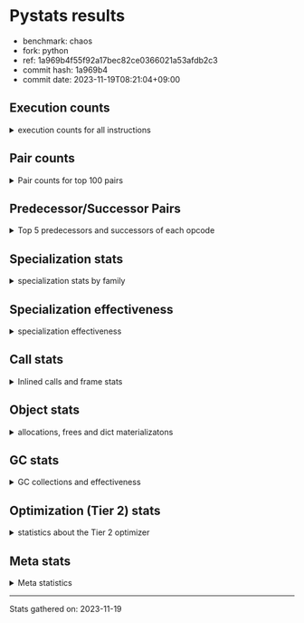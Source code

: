 
# Pystats results

- benchmark: chaos
- fork: python
- ref: 1a969b4f55f92a17bec82ce0366021a53afdb2c3
- commit hash: 1a969b4
- commit date: 2023-11-19T08:21:04+09:00

## Execution counts

<details>
<summary> execution counts for all instructions </summary>

|Name | Count | Self | Cumulative | Miss ratio | 
|---|---:|---:|---:|---:|
| LOAD_FAST | 111,308,600 | 20.5% | 20.5% |  |
| LOAD_ATTR_INSTANCE_VALUE | 58,905,660 | 10.8% | 31.3% |  |
| LOAD_FAST_LOAD_FAST | 42,164,040 | 7.8% | 39.1% |  |
| STORE_FAST | 28,964,820 | 5.3% | 44.4% |  |
| LOAD_CONST | 25,216,420 | 4.6% | 49.1% |  |
| BINARY_OP_MULTIPLY_FLOAT | 21,199,900 | 3.9% | 53.0% |  |
| RETURN_VALUE | 18,800,100 | 3.5% | 56.4% |  |
| STORE_ATTR_INSTANCE_VALUE | 17,605,200 | 3.2% | 59.7% |  |
| RESUME_CHECK | 15,200,100 | 2.8% | 62.5% |  |
| BINARY_OP_ADD_FLOAT | 15,199,920 | 2.8% | 65.3% |  |
| BINARY_OP_SUBTRACT_INT | 14,007,580 | 2.6% | 67.9% |  |
| BINARY_OP | 13,608,940 | 2.5% | 70.4% |  |
| BINARY_SUBSCR_LIST_INT | 13,286,440 | 2.4% | 72.8% |  |
| BINARY_OP_ADD_INT | 9,904,200 | 1.8% | 74.6% |  |
| POP_JUMP_IF_FALSE | 9,200,480 | 1.7% | 76.3% |  |
| ENTER_EXECUTOR | 9,034,160 | 1.7% | 78.0% |  |
| LOAD_GLOBAL_BUILTIN | 8,408,380 | 1.5% | 79.5% |  |
| FOR_ITER_RANGE | 7,608,920 | 1.4% | 80.9% |  |
| LOAD_ATTR_METHOD_WITH_VALUES | 6,400,240 | 1.2% | 82.1% |  |
| CALL_PY_EXACT_ARGS | 6,399,860 | 1.2% | 83.3% |  |
| RETURN_CONST | 6,000,240 | 1.1% | 84.4% |  |
| COMPARE_OP | 5,602,800 | 1.0% | 85.4% |  |
| EXIT_INIT_CHECK | 5,600,020 | 1.0% | 86.5% |  |
| CALL_ALLOC_AND_ENTER_INIT | 5,600,020 | 1.0% | 87.5% |  |
| LOAD_GLOBAL_MODULE | 5,389,580 | 1.0% | 88.5% |  |
| STORE_SUBSCR_LIST_INT | 5,199,980 | 1.0% | 89.4% |  |
| BINARY_SUBSCR_TUPLE_INT | 5,199,900 | 1.0% | 90.4% |  |
| CALL_BUILTIN_CLASS | 4,800,040 | 0.9% | 91.3% |  |
| PUSH_NULL | 3,648,960 | 0.7% | 92.0% |  |
| GET_ITER | 3,600,160 | 0.7% | 92.6% |  |
| COMPARE_OP_INT | 3,459,680 | 0.6% | 93.3% |  |
| CALL_LEN | 3,207,400 | 0.6% | 93.8% |  |
| CALL_BUILTIN_O | 3,058,880 | 0.6% | 94.4% |  |
| POP_JUMP_IF_TRUE | 2,988,200 | 0.6% | 95.0% |  |
| SWAP | 2,792,720 | 0.5% | 95.5% |  |
| BUILD_TUPLE | 2,400,160 | 0.4% | 95.9% |  |
| BINARY_OP_SUBTRACT_FLOAT | 2,399,940 | 0.4% | 96.4% |  |
| INTERPRETER_EXIT | 2,000,140 | 0.4% | 96.7% |  |
| POP_JUMP_IF_NOT_NONE | 2,000,000 | 0.4% | 97.1% |  |
| LOAD_ATTR_MODULE | 1,789,620 | 0.3% | 97.4% |  |
| CALL | 1,602,840 | 0.3% | 97.7% |  |
| COMPARE_OP_FLOAT | 1,599,920 | 0.3% | 98.0% |  |
| POP_TOP | 1,592,880 | 0.3% | 98.3% |  |
| LOAD_ATTR | 803,220 | 0.1% | 98.5% |  |
| BUILD_LIST | 800,480 | 0.1% | 98.6% |  |
| LIST_APPEND | 800,400 | 0.1% | 98.7% |  |
| LOAD_FAST_AND_CLEAR | 800,080 | 0.1% | 98.9% |  |
| COPY | 800,000 | 0.1% | 99.0% |  |
| IS_OP | 800,000 | 0.1% | 99.2% |  |
| CALL_METHOD_DESCRIPTOR_NOARGS | 799,980 | 0.1% | 99.3% |  |
| LOAD_ATTR_METHOD_NO_DICT | 799,980 | 0.1% | 99.5% |  |
| CALL_ISINSTANCE | 400,140 | 0.1% | 99.6% |  |
| TO_BOOL_BOOL | 400,140 | 0.1% | 99.6% |  |
| UNARY_NEGATIVE | 400,000 | 0.1% | 99.7% |  |
| JUMP_FORWARD | 400,000 | 0.1% | 99.8% |  |
| STORE_FAST_STORE_FAST | 400,000 | 0.1% | 99.9% |  |
| CALL_PY_WITH_DEFAULTS | 399,980 | 0.1% | 99.9% |  |
| UNPACK_SEQUENCE_TWO_TUPLE | 399,980 | 0.1% | 100.0% |  |
| BINARY_SUBSCR | 8,100 | 0.0% | 100.0% |  |
| JUMP_BACKWARD | 1,640 | 0.0% | 100.0% |  |
| LOAD_GLOBAL | 1,120 | 0.0% | 100.0% |  |
| LOAD_DEREF | 240 | 0.0% | 100.0% |  |
| RESUME | 220 | 0.0% | 100.0% |  |
| STORE_ATTR | 180 | 0.0% | 100.0% |  |
| COPY_FREE_VARS | 160 | 0.0% | 100.0% |  |
| TO_BOOL | 120 | 0.0% | 100.0% |  |
| FOR_ITER | 120 | 0.0% | 100.0% |  |
| CALL_METHOD_DESCRIPTOR_FAST | 80 | 0.0% | 100.0% | 100.0% |
| NOP | 80 | 0.0% | 100.0% |  |
| CALL_FUNCTION_EX | 80 | 0.0% | 100.0% |  |
| CALL_TYPE_1 | 80 | 0.0% | 100.0% |  |
| LOAD_SUPER_ATTR_METHOD | 80 | 0.0% | 100.0% |  |
| TO_BOOL_NONE | 60 | 0.0% | 100.0% |  |
| STORE_SUBSCR | 40 | 0.0% | 100.0% |  |
| UNPACK_SEQUENCE | 40 | 0.0% | 100.0% |  |
| LOAD_SUPER_ATTR | 20 | 0.0% | 100.0% |  |


</details>

## Pair counts

<details>
<summary> Pair counts for top 100 pairs </summary>

|Pair | Count | Self | Cumulative | 
|---|---:|---:|---:|
| LOAD_FAST LOAD_ATTR_INSTANCE_VALUE | 54,200,520 | 10.0% | 10.0% |
| LOAD_ATTR_INSTANCE_VALUE LOAD_FAST | 30,491,160 | 5.6% | 15.6% |
| LOAD_FAST BINARY_OP_MULTIPLY_FLOAT | 17,600,000 | 3.2% | 18.8% |
| LOAD_FAST_LOAD_FAST STORE_ATTR_INSTANCE_VALUE | 16,800,240 | 3.1% | 21.9% |
| STORE_FAST LOAD_FAST | 12,800,640 | 2.4% | 24.3% |
| STORE_ATTR_INSTANCE_VALUE LOAD_FAST_LOAD_FAST | 11,200,160 | 2.1% | 26.3% |
| BINARY_OP_MULTIPLY_FLOAT BINARY_OP_ADD_FLOAT | 10,799,880 | 2.0% | 28.3% |
| BINARY_OP_MULTIPLY_FLOAT LOAD_FAST | 10,399,960 | 1.9% | 30.2% |
| STORE_FAST LOAD_FAST_LOAD_FAST | 9,459,780 | 1.7% | 32.0% |
| RETURN_VALUE STORE_FAST | 9,200,020 | 1.7% | 33.7% |
| LOAD_ATTR_INSTANCE_VALUE LOAD_CONST | 8,007,360 | 1.5% | 35.2% |
| LOAD_FAST RETURN_VALUE | 7,511,680 | 1.4% | 36.5% |
| BINARY_OP_ADD_FLOAT LOAD_FAST | 7,199,920 | 1.3% | 37.9% |
| LOAD_FAST LOAD_CONST | 6,800,740 | 1.3% | 39.1% |
| LOAD_GLOBAL_BUILTIN LOAD_FAST | 6,407,600 | 1.2% | 40.3% |
| CALL_PY_EXACT_ARGS RESUME_CHECK | 6,399,860 | 1.2% | 41.5% |
| LOAD_CONST BINARY_OP_ADD_INT | 6,000,220 | 1.1% | 42.6% |
| RESUME_CHECK LOAD_FAST_LOAD_FAST | 6,000,060 | 1.1% | 43.7% |
| RESUME_CHECK LOAD_FAST | 6,000,020 | 1.1% | 44.8% |
| STORE_ATTR_INSTANCE_VALUE RETURN_CONST | 5,604,860 | 1.0% | 45.8% |
| EXIT_INIT_CHECK RETURN_VALUE | 5,600,020 | 1.0% | 46.9% |
| RETURN_CONST EXIT_INIT_CHECK | 5,600,020 | 1.0% | 47.9% |
| CALL_ALLOC_AND_ENTER_INIT RESUME_CHECK | 5,600,020 | 1.0% | 48.9% |
| BINARY_OP_SUBTRACT_INT BINARY_SUBSCR_LIST_INT | 5,600,000 | 1.0% | 49.9% |
| POP_JUMP_IF_FALSE LOAD_FAST | 5,557,440 | 1.0% | 51.0% |
| LOAD_FAST LOAD_ATTR_METHOD_WITH_VALUES | 5,200,120 | 1.0% | 51.9% |
| LOAD_FAST_LOAD_FAST LOAD_CONST | 5,200,000 | 1.0% | 52.9% |
| BINARY_OP_ADD_FLOAT CALL_ALLOC_AND_ENTER_INIT | 5,199,960 | 1.0% | 53.8% |
| LOAD_CONST BINARY_SUBSCR_TUPLE_INT | 5,199,800 | 1.0% | 54.8% |
| STORE_SUBSCR_LIST_INT ENTER_EXECUTOR | 5,199,660 | 1.0% | 55.8% |
| LOAD_CONST BINARY_OP_SUBTRACT_INT | 4,807,560 | 0.9% | 56.6% |
| RETURN_VALUE LOAD_FAST_LOAD_FAST | 4,800,000 | 0.9% | 57.5% |
| LOAD_FAST_LOAD_FAST STORE_SUBSCR_LIST_INT | 4,800,000 | 0.9% | 58.4% |
| FOR_ITER_RANGE STORE_FAST | 4,401,400 | 0.8% | 59.2% |
| LOAD_ATTR_INSTANCE_VALUE BINARY_OP_SUBTRACT_INT | 4,400,000 | 0.8% | 60.0% |
| STORE_FAST LOAD_GLOBAL_BUILTIN | 4,399,920 | 0.8% | 60.8% |
| ENTER_EXECUTOR FOR_ITER_RANGE | 4,007,600 | 0.7% | 61.6% |
| LOAD_CONST BINARY_OP | 4,000,480 | 0.7% | 62.3% |
| BINARY_OP STORE_FAST | 4,000,100 | 0.7% | 63.0% |
| LOAD_FAST_LOAD_FAST LOAD_ATTR_INSTANCE_VALUE | 3,904,120 | 0.7% | 63.8% |
| BINARY_OP LOAD_FAST | 3,600,280 | 0.7% | 64.4% |
| CALL_BUILTIN_CLASS GET_ITER | 3,600,100 | 0.7% | 65.1% |
| LOAD_ATTR_METHOD_WITH_VALUES CALL_PY_EXACT_ARGS | 3,599,800 | 0.7% | 65.8% |
| COMPARE_OP_INT POP_JUMP_IF_FALSE | 3,459,680 | 0.6% | 66.4% |
| PUSH_NULL LOAD_FAST | 3,248,640 | 0.6% | 67.0% |
| LOAD_ATTR_INSTANCE_VALUE CALL_LEN | 3,207,360 | 0.6% | 67.6% |
| COMPARE_OP POP_JUMP_IF_FALSE | 3,200,240 | 0.6% | 68.2% |
| BINARY_OP_ADD_INT LOAD_FAST | 3,200,000 | 0.6% | 68.8% |
| BINARY_SUBSCR_TUPLE_INT COMPARE_OP | 3,200,000 | 0.6% | 69.3% |
| LOAD_FAST_LOAD_FAST BINARY_OP_SUBTRACT_INT | 3,199,920 | 0.6% | 69.9% |
| GET_ITER FOR_ITER_RANGE | 2,800,040 | 0.5% | 70.5% |
| CALL_LEN LOAD_FAST | 2,800,000 | 0.5% | 71.0% |
| RESUME_CHECK LOAD_GLOBAL_MODULE | 2,799,920 | 0.5% | 71.5% |
| POP_JUMP_IF_FALSE LOAD_FAST_LOAD_FAST | 2,703,760 | 0.5% | 72.0% |
| COMPARE_OP POP_JUMP_IF_TRUE | 2,400,520 | 0.4% | 72.4% |
| BINARY_OP_ADD_INT BINARY_SUBSCR_LIST_INT | 2,400,260 | 0.4% | 72.9% |
| BINARY_OP BINARY_OP_ADD_FLOAT | 2,400,160 | 0.4% | 73.3% |
| ENTER_EXECUTOR LOAD_FAST | 2,400,000 | 0.4% | 73.7% |
| BINARY_OP_ADD_INT CALL_BUILTIN_CLASS | 2,400,000 | 0.4% | 74.2% |
| FOR_ITER_RANGE ENTER_EXECUTOR | 2,400,000 | 0.4% | 74.6% |
| LOAD_GLOBAL_MODULE LOAD_FAST | 2,400,000 | 0.4% | 75.1% |
| LOAD_FAST_LOAD_FAST COMPARE_OP_INT | 2,259,080 | 0.4% | 75.5% |
| BUILD_TUPLE RETURN_VALUE | 2,007,440 | 0.4% | 75.9% |
| LOAD_FAST BINARY_OP | 2,000,440 | 0.4% | 76.2% |
| LOAD_ATTR_METHOD_WITH_VALUES LOAD_FAST | 2,000,340 | 0.4% | 76.6% |
| LOAD_FAST_LOAD_FAST BINARY_OP | 2,000,120 | 0.4% | 77.0% |
| CACHE RESUME_CHECK | 2,000,060 | 0.4% | 77.3% |
| RETURN_VALUE INTERPRETER_EXIT | 2,000,000 | 0.4% | 77.7% |
| BINARY_OP LOAD_FAST_LOAD_FAST | 2,000,000 | 0.4% | 78.1% |
| LOAD_FAST POP_JUMP_IF_NOT_NONE | 2,000,000 | 0.4% | 78.4% |
| BINARY_SUBSCR_LIST_INT BUILD_TUPLE | 2,000,000 | 0.4% | 78.8% |
| BINARY_SUBSCR_LIST_INT LOAD_FAST | 2,000,000 | 0.4% | 79.2% |
| LOAD_ATTR_INSTANCE_VALUE LOAD_GLOBAL_BUILTIN | 2,000,000 | 0.4% | 79.5% |
| BINARY_OP_SUBTRACT_INT LOAD_CONST | 1,999,980 | 0.4% | 79.9% |
| LOAD_FAST CALL_PY_EXACT_ARGS | 1,999,920 | 0.4% | 80.3% |
| CALL_BUILTIN_O STORE_FAST | 1,858,900 | 0.3% | 80.6% |
| LOAD_FAST CALL_BUILTIN_O | 1,858,840 | 0.3% | 81.0% |
| LOAD_ATTR_MODULE PUSH_NULL | 1,789,560 | 0.3% | 81.3% |
| LOAD_GLOBAL_MODULE LOAD_ATTR_MODULE | 1,789,480 | 0.3% | 81.6% |
| LOAD_FAST BINARY_SUBSCR_LIST_INT | 1,686,220 | 0.3% | 81.9% |
| BINARY_SUBSCR_LIST_INT COMPARE_OP | 1,600,520 | 0.3% | 82.2% |
| LOAD_FAST_LOAD_FAST LOAD_FAST | 1,600,320 | 0.3% | 82.5% |
| POP_JUMP_IF_TRUE LOAD_FAST_LOAD_FAST | 1,600,260 | 0.3% | 82.8% |
| LOAD_ATTR_INSTANCE_VALUE BINARY_OP | 1,600,140 | 0.3% | 83.1% |
| ENTER_EXECUTOR BINARY_OP_MULTIPLY_FLOAT | 1,600,000 | 0.3% | 83.4% |
| LOAD_FAST BINARY_OP_ADD_INT | 1,600,000 | 0.3% | 83.7% |
| LOAD_FAST BINARY_OP_SUBTRACT_INT | 1,600,000 | 0.3% | 84.0% |
| BINARY_OP_SUBTRACT_INT BINARY_OP | 1,600,000 | 0.3% | 84.3% |
| BINARY_OP_SUBTRACT_INT LOAD_FAST | 1,600,000 | 0.3% | 84.6% |
| BINARY_SUBSCR_LIST_INT STORE_FAST | 1,600,000 | 0.3% | 84.9% |
| LOAD_ATTR_INSTANCE_VALUE BINARY_OP_ADD_INT | 1,600,000 | 0.3% | 85.2% |
| BINARY_OP_SUBTRACT_FLOAT LOAD_FAST | 1,599,920 | 0.3% | 85.5% |
| COMPARE_OP_FLOAT POP_JUMP_IF_FALSE | 1,599,920 | 0.3% | 85.8% |
| BINARY_SUBSCR_TUPLE_INT BINARY_SUBSCR_LIST_INT | 1,599,840 | 0.3% | 86.1% |
| LOAD_ATTR_INSTANCE_VALUE BINARY_OP_SUBTRACT_FLOAT | 1,599,840 | 0.3% | 86.4% |
| LOAD_ATTR_INSTANCE_VALUE COMPARE_OP_FLOAT | 1,599,840 | 0.3% | 86.6% |
| LOAD_FAST LOAD_GLOBAL_MODULE | 1,381,960 | 0.3% | 86.9% |
| BINARY_OP_SUBTRACT_INT STORE_FAST | 1,200,200 | 0.2% | 87.1% |
| POP_TOP LOAD_FAST | 1,200,080 | 0.2% | 87.3% |
| POP_JUMP_IF_NOT_NONE LOAD_FAST | 1,200,000 | 0.2% | 87.6% |


</details>

## Predecessor/Successor Pairs

<details>
<summary> Top 5 predecessors and successors of each opcode </summary>

### CACHE

<details>
<summary> Successors and predecessors for CACHE </summary>

|Successors | Count | Percentage | 
|---|---:|---:|
| RESUME_CHECK | 2,000,060 | 100.0% |
| RESUME | 80 | 0.0% |


</details>

### BINARY_SUBSCR

<details>
<summary> Successors and predecessors for BINARY_SUBSCR </summary>

|Predecessors | Count | Percentage | 
|---|---:|---:|
| LOAD_CONST | 7,640 | 94.3% |
| BINARY_SUBSCR | 220 | 2.7% |
| LOAD_FAST | 120 | 1.5% |
| BINARY_SUBSCR_TUPLE_INT | 80 | 1.0% |
| LOAD_FAST_LOAD_FAST | 40 | 0.5% |

|Successors | Count | Percentage | 
|---|---:|---:|
| CALL | 7,460 | 92.1% |
| BINARY_SUBSCR | 220 | 2.7% |
| BINARY_SUBSCR_LIST_INT | 160 | 2.0% |
| BINARY_SUBSCR_TUPLE_INT | 100 | 1.2% |
| BINARY_OP | 80 | 1.0% |


</details>

### EXIT_INIT_CHECK

<details>
<summary> Successors and predecessors for EXIT_INIT_CHECK </summary>

|Predecessors | Count | Percentage | 
|---|---:|---:|
| RETURN_CONST | 5,600,020 | 100.0% |

|Successors | Count | Percentage | 
|---|---:|---:|
| RETURN_VALUE | 5,600,020 | 100.0% |


</details>

### GET_ITER

<details>
<summary> Successors and predecessors for GET_ITER </summary>

|Predecessors | Count | Percentage | 
|---|---:|---:|
| CALL_BUILTIN_CLASS | 3,600,100 | 100.0% |
| CALL | 60 | 0.0% |

|Successors | Count | Percentage | 
|---|---:|---:|
| FOR_ITER_RANGE | 2,800,040 | 77.8% |
| LOAD_FAST_AND_CLEAR | 800,080 | 22.2% |
| FOR_ITER | 40 | 0.0% |


</details>

### INTERPRETER_EXIT

<details>
<summary> Successors and predecessors for INTERPRETER_EXIT </summary>

|Predecessors | Count | Percentage | 
|---|---:|---:|
| RETURN_VALUE | 2,000,000 | 100.0% |
| RETURN_CONST | 140 | 0.0% |


</details>

### NOP

<details>
<summary> Successors and predecessors for NOP </summary>

|Predecessors | Count | Percentage | 
|---|---:|---:|
| POP_TOP | 80 | 100.0% |

|Successors | Count | Percentage | 
|---|---:|---:|
| LOAD_DEREF | 80 | 100.0% |


</details>

### POP_TOP

<details>
<summary> Successors and predecessors for POP_TOP </summary>

|Predecessors | Count | Percentage | 
|---|---:|---:|
| STORE_FAST | 800,000 | 50.2% |
| RETURN_CONST | 400,080 | 25.1% |
| SWAP | 392,560 | 24.6% |
| CALL | 160 | 0.0% |
| CALL_METHOD_DESCRIPTOR_FAST | 80 | 0.0% |

|Successors | Count | Percentage | 
|---|---:|---:|
| LOAD_FAST | 1,200,080 | 75.3% |
| RETURN_VALUE | 392,560 | 24.6% |
| NOP | 80 | 0.0% |
| LOAD_CONST | 80 | 0.0% |
| LOAD_GLOBAL | 40 | 0.0% |


</details>

### PUSH_NULL

<details>
<summary> Successors and predecessors for PUSH_NULL </summary>

|Predecessors | Count | Percentage | 
|---|---:|---:|
| LOAD_ATTR_MODULE | 1,789,560 | 49.0% |
| LOAD_FAST | 1,059,200 | 29.0% |
| BINARY_SUBSCR_LIST_INT | 799,960 | 21.9% |
| LOAD_ATTR | 120 | 0.0% |
| LOAD_DEREF | 80 | 0.0% |

|Successors | Count | Percentage | 
|---|---:|---:|
| LOAD_FAST | 3,248,640 | 89.0% |
| LOAD_GLOBAL_BUILTIN | 399,960 | 11.0% |
| CALL | 320 | 0.0% |
| LOAD_GLOBAL | 40 | 0.0% |


</details>

### RETURN_VALUE

<details>
<summary> Successors and predecessors for RETURN_VALUE </summary>

|Predecessors | Count | Percentage | 
|---|---:|---:|
| LOAD_FAST | 7,511,680 | 40.0% |
| EXIT_INIT_CHECK | 5,600,020 | 29.8% |
| BUILD_TUPLE | 2,007,440 | 10.7% |
| CALL_BUILTIN_O | 1,199,980 | 6.4% |
| RETURN_VALUE | 800,000 | 4.3% |

|Successors | Count | Percentage | 
|---|---:|---:|
| STORE_FAST | 9,200,020 | 48.9% |
| LOAD_FAST_LOAD_FAST | 4,800,000 | 25.5% |
| INTERPRETER_EXIT | 2,000,000 | 10.6% |
| RETURN_VALUE | 800,000 | 4.3% |
| BINARY_OP | 800,000 | 4.3% |


</details>

### STORE_SUBSCR

<details>
<summary> Successors and predecessors for STORE_SUBSCR </summary>

|Predecessors | Count | Percentage | 
|---|---:|---:|
| BINARY_OP | 20 | 50.0% |
| BINARY_OP_SUBTRACT_INT | 20 | 50.0% |

|Successors | Count | Percentage | 
|---|---:|---:|
| JUMP_BACKWARD | 20 | 50.0% |
| STORE_SUBSCR_LIST_INT | 20 | 50.0% |


</details>

### TO_BOOL

<details>
<summary> Successors and predecessors for TO_BOOL </summary>

|Predecessors | Count | Percentage | 
|---|---:|---:|
| CALL_ISINSTANCE | 60 | 50.0% |
| LOAD_FAST | 40 | 33.3% |
| CALL | 20 | 16.7% |

|Successors | Count | Percentage | 
|---|---:|---:|
| TO_BOOL_BOOL | 60 | 50.0% |
| POP_JUMP_IF_FALSE | 20 | 16.7% |
| POP_JUMP_IF_TRUE | 20 | 16.7% |
| TO_BOOL_NONE | 20 | 16.7% |


</details>

### UNARY_NEGATIVE

<details>
<summary> Successors and predecessors for UNARY_NEGATIVE </summary>

|Predecessors | Count | Percentage | 
|---|---:|---:|
| LOAD_ATTR_INSTANCE_VALUE | 399,980 | 100.0% |
| LOAD_ATTR | 20 | 0.0% |

|Successors | Count | Percentage | 
|---|---:|---:|
| LOAD_FAST | 400,000 | 100.0% |


</details>

### BINARY_OP

<details>
<summary> Successors and predecessors for BINARY_OP </summary>

|Predecessors | Count | Percentage | 
|---|---:|---:|
| LOAD_CONST | 4,000,480 | 29.4% |
| LOAD_FAST | 2,000,440 | 14.7% |
| LOAD_FAST_LOAD_FAST | 2,000,120 | 14.7% |
| LOAD_ATTR_INSTANCE_VALUE | 1,600,140 | 11.8% |
| BINARY_OP_SUBTRACT_INT | 1,600,000 | 11.8% |

|Successors | Count | Percentage | 
|---|---:|---:|
| STORE_FAST | 4,000,100 | 29.4% |
| LOAD_FAST | 3,600,280 | 26.5% |
| BINARY_OP_ADD_FLOAT | 2,400,160 | 17.6% |
| LOAD_FAST_LOAD_FAST | 2,000,000 | 14.7% |
| BINARY_OP | 807,280 | 5.9% |


</details>

### BUILD_LIST

<details>
<summary> Successors and predecessors for BUILD_LIST </summary>

|Predecessors | Count | Percentage | 
|---|---:|---:|
| SWAP | 800,080 | 100.0% |
| LOAD_CONST | 400 | 0.0% |

|Successors | Count | Percentage | 
|---|---:|---:|
| SWAP | 800,080 | 100.0% |
| LOAD_FAST | 400 | 0.0% |


</details>

### BUILD_TUPLE

<details>
<summary> Successors and predecessors for BUILD_TUPLE </summary>

|Predecessors | Count | Percentage | 
|---|---:|---:|
| BINARY_SUBSCR_LIST_INT | 2,000,000 | 83.3% |
| RETURN_VALUE | 400,000 | 16.7% |
| LOAD_GLOBAL_BUILTIN | 160 | 0.0% |

|Successors | Count | Percentage | 
|---|---:|---:|
| RETURN_VALUE | 2,007,440 | 83.6% |
| SWAP | 392,560 | 16.4% |
| CALL_ISINSTANCE | 120 | 0.0% |
| CALL | 40 | 0.0% |


</details>

### CALL

<details>
<summary> Successors and predecessors for CALL </summary>

|Predecessors | Count | Percentage | 
|---|---:|---:|
| LOAD_FAST | 400,500 | 25.0% |
| BINARY_OP_ADD_FLOAT | 400,020 | 25.0% |
| BINARY_OP_ADD_INT | 399,980 | 25.0% |
| ENTER_EXECUTOR | 210,480 | 13.1% |
| BINARY_SUBSCR_LIST_INT | 182,060 | 11.4% |

|Successors | Count | Percentage | 
|---|---:|---:|
| STORE_FAST | 800,260 | 49.9% |
| RESUME_CHECK | 800,040 | 49.9% |
| CALL | 1,380 | 0.1% |
| POP_TOP | 160 | 0.0% |
| CALL_PY_EXACT_ARGS | 140 | 0.0% |


</details>

### CALL_FUNCTION_EX

<details>
<summary> Successors and predecessors for CALL_FUNCTION_EX </summary>

|Predecessors | Count | Percentage | 
|---|---:|---:|
| LOAD_FAST | 80 | 100.0% |

|Successors | Count | Percentage | 
|---|---:|---:|
| COPY_FREE_VARS | 80 | 100.0% |


</details>

### COMPARE_OP

<details>
<summary> Successors and predecessors for COMPARE_OP </summary>

|Predecessors | Count | Percentage | 
|---|---:|---:|
| BINARY_SUBSCR_TUPLE_INT | 3,200,000 | 57.1% |
| BINARY_SUBSCR_LIST_INT | 1,600,520 | 28.6% |
| LOAD_CONST | 400,120 | 7.1% |
| LOAD_FAST | 400,000 | 7.1% |
| COMPARE_OP | 1,760 | 0.0% |

|Successors | Count | Percentage | 
|---|---:|---:|
| POP_JUMP_IF_FALSE | 3,200,240 | 57.1% |
| POP_JUMP_IF_TRUE | 2,400,520 | 42.8% |
| COMPARE_OP | 1,760 | 0.0% |
| COMPARE_OP_INT | 200 | 0.0% |
| COMPARE_OP_FLOAT | 80 | 0.0% |


</details>

### COPY

<details>
<summary> Successors and predecessors for COPY </summary>

|Predecessors | Count | Percentage | 
|---|---:|---:|
| LOAD_FAST | 800,000 | 100.0% |

|Successors | Count | Percentage | 
|---|---:|---:|
| LOAD_ATTR_INSTANCE_VALUE | 799,920 | 100.0% |
| LOAD_ATTR | 80 | 0.0% |


</details>

### COPY_FREE_VARS

<details>
<summary> Successors and predecessors for COPY_FREE_VARS </summary>

|Predecessors | Count | Percentage | 
|---|---:|---:|
| CALL | 80 | 50.0% |
| CALL_FUNCTION_EX | 80 | 50.0% |

|Successors | Count | Percentage | 
|---|---:|---:|
| RESUME_CHECK | 140 | 87.5% |
| RESUME | 20 | 12.5% |


</details>

### ENTER_EXECUTOR

<details>
<summary> Successors and predecessors for ENTER_EXECUTOR </summary>

|Predecessors | Count | Percentage | 
|---|---:|---:|
| STORE_SUBSCR_LIST_INT | 5,199,660 | 57.6% |
| FOR_ITER_RANGE | 2,400,000 | 26.6% |
| LIST_APPEND | 800,060 | 8.9% |
| STORE_FAST | 303,340 | 3.4% |
| POP_JUMP_IF_TRUE | 187,580 | 2.1% |

|Successors | Count | Percentage | 
|---|---:|---:|
| FOR_ITER_RANGE | 4,007,600 | 44.4% |
| LOAD_FAST | 2,400,000 | 26.6% |
| BINARY_OP_MULTIPLY_FLOAT | 1,600,000 | 17.7% |
| CALL_PY_WITH_DEFAULTS | 399,600 | 4.4% |
| CALL | 210,480 | 2.3% |


</details>

### FOR_ITER

<details>
<summary> Successors and predecessors for FOR_ITER </summary>

|Predecessors | Count | Percentage | 
|---|---:|---:|
| JUMP_BACKWARD | 60 | 50.0% |
| GET_ITER | 40 | 33.3% |
| SWAP | 20 | 16.7% |

|Successors | Count | Percentage | 
|---|---:|---:|
| STORE_FAST | 60 | 50.0% |
| FOR_ITER_RANGE | 60 | 50.0% |


</details>

### IS_OP

<details>
<summary> Successors and predecessors for IS_OP </summary>

|Predecessors | Count | Percentage | 
|---|---:|---:|
| LOAD_GLOBAL_MODULE | 799,980 | 100.0% |
| LOAD_GLOBAL | 20 | 0.0% |

|Successors | Count | Percentage | 
|---|---:|---:|
| POP_JUMP_IF_FALSE | 800,000 | 100.0% |


</details>

### JUMP_BACKWARD

<details>
<summary> Successors and predecessors for JUMP_BACKWARD </summary>

|Predecessors | Count | Percentage | 
|---|---:|---:|
| LIST_APPEND | 340 | 20.7% |
| POP_JUMP_IF_FALSE | 340 | 20.7% |
| STORE_FAST | 340 | 20.7% |
| STORE_SUBSCR_LIST_INT | 320 | 19.5% |
| POP_JUMP_IF_TRUE | 280 | 17.1% |

|Successors | Count | Percentage | 
|---|---:|---:|
| FOR_ITER_RANGE | 1,160 | 70.7% |
| LOAD_FAST | 320 | 19.5% |
| ENTER_EXECUTOR | 100 | 6.1% |
| FOR_ITER | 60 | 3.7% |


</details>

### JUMP_FORWARD

<details>
<summary> Successors and predecessors for JUMP_FORWARD </summary>

|Predecessors | Count | Percentage | 
|---|---:|---:|
| STORE_ATTR_INSTANCE_VALUE | 399,980 | 100.0% |
| STORE_ATTR | 20 | 0.0% |

|Successors | Count | Percentage | 
|---|---:|---:|
| LOAD_FAST | 400,000 | 100.0% |


</details>

### LIST_APPEND

<details>
<summary> Successors and predecessors for LIST_APPEND </summary>

|Predecessors | Count | Percentage | 
|---|---:|---:|
| BINARY_SUBSCR_LIST_INT | 800,000 | 100.0% |
| BINARY_OP | 400 | 0.0% |

|Successors | Count | Percentage | 
|---|---:|---:|
| ENTER_EXECUTOR | 800,060 | 100.0% |
| JUMP_BACKWARD | 340 | 0.0% |


</details>

### LOAD_ATTR

<details>
<summary> Successors and predecessors for LOAD_ATTR </summary>

|Predecessors | Count | Percentage | 
|---|---:|---:|
| LOAD_FAST | 802,360 | 99.9% |
| LOAD_ATTR | 380 | 0.0% |
| LOAD_GLOBAL | 140 | 0.0% |
| LOAD_GLOBAL_MODULE | 140 | 0.0% |
| COPY | 80 | 0.0% |

|Successors | Count | Percentage | 
|---|---:|---:|
| STORE_FAST | 800,020 | 99.6% |
| LOAD_ATTR_INSTANCE_VALUE | 1,100 | 0.1% |
| LOAD_FAST | 620 | 0.1% |
| LOAD_ATTR | 380 | 0.0% |
| BINARY_OP | 300 | 0.0% |


</details>

### LOAD_CONST

<details>
<summary> Successors and predecessors for LOAD_CONST </summary>

|Predecessors | Count | Percentage | 
|---|---:|---:|
| LOAD_ATTR_INSTANCE_VALUE | 8,007,360 | 31.8% |
| LOAD_FAST | 6,800,740 | 27.0% |
| LOAD_FAST_LOAD_FAST | 5,200,000 | 20.6% |
| BINARY_OP_SUBTRACT_INT | 1,999,980 | 7.9% |
| LOAD_GLOBAL_BUILTIN | 800,080 | 3.2% |

|Successors | Count | Percentage | 
|---|---:|---:|
| BINARY_OP_ADD_INT | 6,000,220 | 23.8% |
| BINARY_SUBSCR_TUPLE_INT | 5,199,800 | 20.6% |
| BINARY_OP_SUBTRACT_INT | 4,807,560 | 19.1% |
| BINARY_OP | 4,000,480 | 15.9% |
| COMPARE_OP_INT | 800,120 | 3.2% |


</details>

### LOAD_DEREF

<details>
<summary> Successors and predecessors for LOAD_DEREF </summary>

|Predecessors | Count | Percentage | 
|---|---:|---:|
| NOP | 80 | 33.3% |
| STORE_FAST | 80 | 33.3% |
| LOAD_GLOBAL_BUILTIN | 80 | 33.3% |

|Successors | Count | Percentage | 
|---|---:|---:|
| PUSH_NULL | 80 | 33.3% |
| LOAD_FAST | 80 | 33.3% |
| STORE_FAST | 80 | 33.3% |


</details>

### LOAD_FAST

<details>
<summary> Successors and predecessors for LOAD_FAST </summary>

|Predecessors | Count | Percentage | 
|---|---:|---:|
| LOAD_ATTR_INSTANCE_VALUE | 30,491,160 | 27.4% |
| STORE_FAST | 12,800,640 | 11.5% |
| BINARY_OP_MULTIPLY_FLOAT | 10,399,960 | 9.3% |
| BINARY_OP_ADD_FLOAT | 7,199,920 | 6.5% |
| LOAD_GLOBAL_BUILTIN | 6,407,600 | 5.8% |

|Successors | Count | Percentage | 
|---|---:|---:|
| LOAD_ATTR_INSTANCE_VALUE | 54,200,520 | 48.7% |
| BINARY_OP_MULTIPLY_FLOAT | 17,600,000 | 15.8% |
| RETURN_VALUE | 7,511,680 | 6.7% |
| LOAD_CONST | 6,800,740 | 6.1% |
| LOAD_ATTR_METHOD_WITH_VALUES | 5,200,120 | 4.7% |


</details>

### LOAD_FAST_AND_CLEAR

<details>
<summary> Successors and predecessors for LOAD_FAST_AND_CLEAR </summary>

|Predecessors | Count | Percentage | 
|---|---:|---:|
| GET_ITER | 800,080 | 100.0% |

|Successors | Count | Percentage | 
|---|---:|---:|
| SWAP | 800,080 | 100.0% |


</details>

### LOAD_FAST_LOAD_FAST

<details>
<summary> Successors and predecessors for LOAD_FAST_LOAD_FAST </summary>

|Predecessors | Count | Percentage | 
|---|---:|---:|
| STORE_ATTR_INSTANCE_VALUE | 11,200,160 | 26.6% |
| STORE_FAST | 9,459,780 | 22.4% |
| RESUME_CHECK | 6,000,060 | 14.2% |
| RETURN_VALUE | 4,800,000 | 11.4% |
| POP_JUMP_IF_FALSE | 2,703,760 | 6.4% |

|Successors | Count | Percentage | 
|---|---:|---:|
| STORE_ATTR_INSTANCE_VALUE | 16,800,240 | 39.8% |
| LOAD_CONST | 5,200,000 | 12.3% |
| STORE_SUBSCR_LIST_INT | 4,800,000 | 11.4% |
| LOAD_ATTR_INSTANCE_VALUE | 3,904,120 | 9.3% |
| BINARY_OP_SUBTRACT_INT | 3,199,920 | 7.6% |


</details>

### LOAD_GLOBAL

<details>
<summary> Successors and predecessors for LOAD_GLOBAL </summary>

|Predecessors | Count | Percentage | 
|---|---:|---:|
| STORE_FAST | 200 | 17.9% |
| LOAD_FAST | 160 | 14.3% |
| RESUME | 140 | 12.5% |
| LOAD_GLOBAL_BUILTIN | 140 | 12.5% |
| RESUME_CHECK | 140 | 12.5% |

|Successors | Count | Percentage | 
|---|---:|---:|
| LOAD_GLOBAL_BUILTIN | 420 | 37.5% |
| LOAD_GLOBAL_MODULE | 260 | 23.2% |
| LOAD_FAST | 240 | 21.4% |
| LOAD_ATTR | 140 | 12.5% |
| CALL | 20 | 1.8% |


</details>

### LOAD_SUPER_ATTR

<details>
<summary> Successors and predecessors for LOAD_SUPER_ATTR </summary>

|Predecessors | Count | Percentage | 
|---|---:|---:|
| LOAD_FAST | 20 | 100.0% |

|Successors | Count | Percentage | 
|---|---:|---:|
| LOAD_SUPER_ATTR_METHOD | 20 | 100.0% |


</details>

### POP_JUMP_IF_FALSE

<details>
<summary> Successors and predecessors for POP_JUMP_IF_FALSE </summary>

|Predecessors | Count | Percentage | 
|---|---:|---:|
| COMPARE_OP_INT | 3,459,680 | 37.6% |
| COMPARE_OP | 3,200,240 | 34.8% |
| COMPARE_OP_FLOAT | 1,599,920 | 17.4% |
| IS_OP | 800,000 | 8.7% |
| ENTER_EXECUTOR | 140,480 | 1.5% |

|Successors | Count | Percentage | 
|---|---:|---:|
| LOAD_FAST | 5,557,440 | 60.4% |
| LOAD_FAST_LOAD_FAST | 2,703,760 | 29.4% |
| LOAD_CONST | 400,000 | 4.3% |
| RETURN_CONST | 395,360 | 4.3% |
| ENTER_EXECUTOR | 143,420 | 1.6% |


</details>

### POP_JUMP_IF_NOT_NONE

<details>
<summary> Successors and predecessors for POP_JUMP_IF_NOT_NONE </summary>

|Predecessors | Count | Percentage | 
|---|---:|---:|
| LOAD_FAST | 2,000,000 | 100.0% |

|Successors | Count | Percentage | 
|---|---:|---:|
| LOAD_FAST | 1,200,000 | 60.0% |
| LOAD_GLOBAL_MODULE | 800,000 | 40.0% |


</details>

### POP_JUMP_IF_TRUE

<details>
<summary> Successors and predecessors for POP_JUMP_IF_TRUE </summary>

|Predecessors | Count | Percentage | 
|---|---:|---:|
| COMPARE_OP | 2,400,520 | 80.3% |
| TO_BOOL_BOOL | 400,060 | 13.4% |
| ENTER_EXECUTOR | 187,600 | 6.3% |
| TO_BOOL | 20 | 0.0% |

|Successors | Count | Percentage | 
|---|---:|---:|
| LOAD_FAST_LOAD_FAST | 1,600,260 | 53.6% |
| LOAD_FAST | 800,000 | 26.8% |
| LOAD_GLOBAL_MODULE | 399,960 | 13.4% |
| ENTER_EXECUTOR | 187,580 | 6.3% |
| JUMP_BACKWARD | 280 | 0.0% |


</details>

### RETURN_CONST

<details>
<summary> Successors and predecessors for RETURN_CONST </summary>

|Predecessors | Count | Percentage | 
|---|---:|---:|
| STORE_ATTR_INSTANCE_VALUE | 5,604,860 | 93.4% |
| POP_JUMP_IF_FALSE | 395,360 | 6.6% |
| STORE_ATTR | 20 | 0.0% |

|Successors | Count | Percentage | 
|---|---:|---:|
| EXIT_INIT_CHECK | 5,600,020 | 93.3% |
| POP_TOP | 400,080 | 6.7% |
| INTERPRETER_EXIT | 140 | 0.0% |


</details>

### STORE_ATTR

<details>
<summary> Successors and predecessors for STORE_ATTR </summary>

|Predecessors | Count | Percentage | 
|---|---:|---:|
| LOAD_FAST | 100 | 55.6% |
| SWAP | 80 | 44.4% |

|Successors | Count | Percentage | 
|---|---:|---:|
| STORE_ATTR_INSTANCE_VALUE | 100 | 55.6% |
| LOAD_FAST | 40 | 22.2% |
| JUMP_FORWARD | 20 | 11.1% |
| RETURN_CONST | 20 | 11.1% |


</details>

### STORE_FAST

<details>
<summary> Successors and predecessors for STORE_FAST </summary>

|Predecessors | Count | Percentage | 
|---|---:|---:|
| RETURN_VALUE | 9,200,020 | 31.8% |
| FOR_ITER_RANGE | 4,401,400 | 15.2% |
| BINARY_OP | 4,000,100 | 13.8% |
| CALL_BUILTIN_O | 1,858,900 | 6.4% |
| BINARY_SUBSCR_LIST_INT | 1,600,000 | 5.5% |

|Successors | Count | Percentage | 
|---|---:|---:|
| LOAD_FAST | 12,800,640 | 44.2% |
| LOAD_FAST_LOAD_FAST | 9,459,780 | 32.7% |
| LOAD_GLOBAL_BUILTIN | 4,399,920 | 15.2% |
| STORE_FAST | 800,080 | 2.8% |
| POP_TOP | 800,000 | 2.8% |


</details>

### STORE_FAST_STORE_FAST

<details>
<summary> Successors and predecessors for STORE_FAST_STORE_FAST </summary>

|Predecessors | Count | Percentage | 
|---|---:|---:|
| UNPACK_SEQUENCE_TWO_TUPLE | 399,980 | 100.0% |
| UNPACK_SEQUENCE | 20 | 0.0% |

|Successors | Count | Percentage | 
|---|---:|---:|
| LOAD_FAST_LOAD_FAST | 400,000 | 100.0% |


</details>

### SWAP

<details>
<summary> Successors and predecessors for SWAP </summary>

|Predecessors | Count | Percentage | 
|---|---:|---:|
| BUILD_LIST | 800,080 | 28.6% |
| LOAD_FAST_AND_CLEAR | 800,080 | 28.6% |
| BINARY_OP_ADD_FLOAT | 799,960 | 28.6% |
| BUILD_TUPLE | 392,560 | 14.1% |
| BINARY_OP | 40 | 0.0% |

|Successors | Count | Percentage | 
|---|---:|---:|
| BUILD_LIST | 800,080 | 28.6% |
| FOR_ITER_RANGE | 800,060 | 28.6% |
| STORE_ATTR_INSTANCE_VALUE | 799,920 | 28.6% |
| POP_TOP | 392,560 | 14.1% |
| STORE_ATTR | 80 | 0.0% |


</details>

### UNPACK_SEQUENCE

<details>
<summary> Successors and predecessors for UNPACK_SEQUENCE </summary>

|Predecessors | Count | Percentage | 
|---|---:|---:|
| RETURN_VALUE | 40 | 100.0% |

|Successors | Count | Percentage | 
|---|---:|---:|
| STORE_FAST_STORE_FAST | 20 | 50.0% |
| UNPACK_SEQUENCE_TWO_TUPLE | 20 | 50.0% |


</details>

### RESUME

<details>
<summary> Successors and predecessors for RESUME </summary>

|Predecessors | Count | Percentage | 
|---|---:|---:|
| CALL | 120 | 54.5% |
| CACHE | 80 | 36.4% |
| COPY_FREE_VARS | 20 | 9.1% |

|Successors | Count | Percentage | 
|---|---:|---:|
| LOAD_GLOBAL | 140 | 63.6% |
| LOAD_FAST | 60 | 27.3% |
| LOAD_FAST_LOAD_FAST | 20 | 9.1% |


</details>

### BINARY_OP_ADD_FLOAT

<details>
<summary> Successors and predecessors for BINARY_OP_ADD_FLOAT </summary>

|Predecessors | Count | Percentage | 
|---|---:|---:|
| BINARY_OP_MULTIPLY_FLOAT | 10,799,880 | 71.1% |
| BINARY_OP | 2,400,160 | 15.8% |
| LOAD_ATTR_INSTANCE_VALUE | 1,199,960 | 7.9% |
| LOAD_CONST | 799,920 | 5.3% |

|Successors | Count | Percentage | 
|---|---:|---:|
| LOAD_FAST | 7,199,920 | 47.4% |
| CALL_ALLOC_AND_ENTER_INIT | 5,199,960 | 34.2% |
| CALL_BUILTIN_O | 1,199,960 | 7.9% |
| SWAP | 799,960 | 5.3% |
| CALL | 400,020 | 2.6% |


</details>

### BINARY_OP_ADD_INT

<details>
<summary> Successors and predecessors for BINARY_OP_ADD_INT </summary>

|Predecessors | Count | Percentage | 
|---|---:|---:|
| LOAD_CONST | 6,000,220 | 60.6% |
| LOAD_FAST | 1,600,000 | 16.2% |
| LOAD_ATTR_INSTANCE_VALUE | 1,600,000 | 16.2% |
| BINARY_SUBSCR_LIST_INT | 703,920 | 7.1% |
| BINARY_OP | 60 | 0.0% |

|Successors | Count | Percentage | 
|---|---:|---:|
| LOAD_FAST | 3,200,000 | 32.3% |
| BINARY_SUBSCR_LIST_INT | 2,400,260 | 24.2% |
| CALL_BUILTIN_CLASS | 2,400,000 | 24.2% |
| LOAD_CONST | 800,000 | 8.1% |
| COMPARE_OP_INT | 400,280 | 4.0% |


</details>

### BINARY_OP_MULTIPLY_FLOAT

<details>
<summary> Successors and predecessors for BINARY_OP_MULTIPLY_FLOAT </summary>

|Predecessors | Count | Percentage | 
|---|---:|---:|
| LOAD_FAST | 17,600,000 | 83.0% |
| ENTER_EXECUTOR | 1,600,000 | 7.5% |
| BINARY_OP_SUBTRACT_FLOAT | 799,920 | 3.8% |
| LOAD_ATTR_INSTANCE_VALUE | 799,920 | 3.8% |
| LOAD_FAST_LOAD_FAST | 399,960 | 1.9% |

|Successors | Count | Percentage | 
|---|---:|---:|
| BINARY_OP_ADD_FLOAT | 10,799,880 | 50.9% |
| LOAD_FAST | 10,399,960 | 49.1% |
| BINARY_OP | 60 | 0.0% |


</details>

### BINARY_OP_SUBTRACT_FLOAT

<details>
<summary> Successors and predecessors for BINARY_OP_SUBTRACT_FLOAT </summary>

|Predecessors | Count | Percentage | 
|---|---:|---:|
| LOAD_ATTR_INSTANCE_VALUE | 1,599,840 | 66.7% |
| LOAD_CONST | 799,920 | 33.3% |
| BINARY_OP | 140 | 0.0% |
| LOAD_FAST | 40 | 0.0% |

|Successors | Count | Percentage | 
|---|---:|---:|
| LOAD_FAST | 1,599,920 | 66.7% |
| BINARY_OP_MULTIPLY_FLOAT | 799,920 | 33.3% |
| STORE_FAST | 60 | 0.0% |
| BINARY_OP | 40 | 0.0% |


</details>

### BINARY_OP_SUBTRACT_INT

<details>
<summary> Successors and predecessors for BINARY_OP_SUBTRACT_INT </summary>

|Predecessors | Count | Percentage | 
|---|---:|---:|
| LOAD_CONST | 4,807,560 | 34.3% |
| LOAD_ATTR_INSTANCE_VALUE | 4,400,000 | 31.4% |
| LOAD_FAST_LOAD_FAST | 3,199,920 | 22.8% |
| LOAD_FAST | 1,600,000 | 11.4% |
| BINARY_OP | 100 | 0.0% |

|Successors | Count | Percentage | 
|---|---:|---:|
| BINARY_SUBSCR_LIST_INT | 5,600,000 | 40.0% |
| LOAD_CONST | 1,999,980 | 14.3% |
| BINARY_OP | 1,600,000 | 11.4% |
| LOAD_FAST | 1,600,000 | 11.4% |
| STORE_FAST | 1,200,200 | 8.6% |


</details>

### BINARY_SUBSCR_LIST_INT

<details>
<summary> Successors and predecessors for BINARY_SUBSCR_LIST_INT </summary>

|Predecessors | Count | Percentage | 
|---|---:|---:|
| BINARY_OP_SUBTRACT_INT | 5,600,000 | 42.1% |
| BINARY_OP_ADD_INT | 2,400,260 | 18.1% |
| LOAD_FAST | 1,686,220 | 12.7% |
| BINARY_SUBSCR_TUPLE_INT | 1,599,840 | 12.0% |
| LOAD_FAST_LOAD_FAST | 1,199,960 | 9.0% |

|Successors | Count | Percentage | 
|---|---:|---:|
| BUILD_TUPLE | 2,000,000 | 15.1% |
| LOAD_FAST | 2,000,000 | 15.1% |
| COMPARE_OP | 1,600,520 | 12.0% |
| STORE_FAST | 1,600,000 | 12.0% |
| LOAD_FAST_LOAD_FAST | 1,199,980 | 9.0% |


</details>

### BINARY_SUBSCR_TUPLE_INT

<details>
<summary> Successors and predecessors for BINARY_SUBSCR_TUPLE_INT </summary>

|Predecessors | Count | Percentage | 
|---|---:|---:|
| LOAD_CONST | 5,199,800 | 100.0% |
| BINARY_SUBSCR | 100 | 0.0% |

|Successors | Count | Percentage | 
|---|---:|---:|
| COMPARE_OP | 3,200,000 | 61.5% |
| BINARY_SUBSCR_LIST_INT | 1,599,840 | 30.8% |
| BINARY_OP | 399,980 | 7.7% |
| BINARY_SUBSCR | 80 | 0.0% |


</details>

### CALL_ALLOC_AND_ENTER_INIT

<details>
<summary> Successors and predecessors for CALL_ALLOC_AND_ENTER_INIT </summary>

|Predecessors | Count | Percentage | 
|---|---:|---:|
| BINARY_OP_ADD_FLOAT | 5,199,960 | 92.9% |
| BINARY_OP | 399,960 | 7.1% |
| CALL | 60 | 0.0% |
| LOAD_CONST | 40 | 0.0% |

|Successors | Count | Percentage | 
|---|---:|---:|
| RESUME_CHECK | 5,600,020 | 100.0% |


</details>

### CALL_BUILTIN_CLASS

<details>
<summary> Successors and predecessors for CALL_BUILTIN_CLASS </summary>

|Predecessors | Count | Percentage | 
|---|---:|---:|
| BINARY_OP_ADD_INT | 2,400,000 | 50.0% |
| LOAD_FAST | 800,000 | 16.7% |
| BINARY_OP_SUBTRACT_INT | 800,000 | 16.7% |
| CALL_LEN | 399,960 | 8.3% |
| LOAD_ATTR_INSTANCE_VALUE | 399,960 | 8.3% |

|Successors | Count | Percentage | 
|---|---:|---:|
| GET_ITER | 3,600,100 | 75.0% |
| STORE_FAST | 799,960 | 16.7% |
| LOAD_CONST | 399,980 | 8.3% |


</details>

### CALL_BUILTIN_O

<details>
<summary> Successors and predecessors for CALL_BUILTIN_O </summary>

|Predecessors | Count | Percentage | 
|---|---:|---:|
| LOAD_FAST | 1,858,840 | 60.8% |
| BINARY_OP_ADD_FLOAT | 1,199,960 | 39.2% |
| CALL | 80 | 0.0% |

|Successors | Count | Percentage | 
|---|---:|---:|
| STORE_FAST | 1,858,900 | 60.8% |
| RETURN_VALUE | 1,199,980 | 39.2% |


</details>

### CALL_ISINSTANCE

<details>
<summary> Successors and predecessors for CALL_ISINSTANCE </summary>

|Predecessors | Count | Percentage | 
|---|---:|---:|
| LOAD_GLOBAL_MODULE | 399,960 | 100.0% |
| BUILD_TUPLE | 120 | 0.0% |
| CALL | 60 | 0.0% |

|Successors | Count | Percentage | 
|---|---:|---:|
| TO_BOOL_BOOL | 400,080 | 100.0% |
| TO_BOOL | 60 | 0.0% |


</details>

### CALL_LEN

<details>
<summary> Successors and predecessors for CALL_LEN </summary>

|Predecessors | Count | Percentage | 
|---|---:|---:|
| LOAD_ATTR_INSTANCE_VALUE | 3,207,360 | 100.0% |
| CALL | 40 | 0.0% |

|Successors | Count | Percentage | 
|---|---:|---:|
| LOAD_FAST | 2,800,000 | 87.3% |
| CALL_BUILTIN_CLASS | 399,960 | 12.5% |
| LOAD_CONST | 7,420 | 0.2% |
| CALL | 20 | 0.0% |


</details>

### CALL_METHOD_DESCRIPTOR_FAST

<details>
<summary> Successors and predecessors for CALL_METHOD_DESCRIPTOR_FAST </summary>

|Predecessors | Count | Percentage | 
|---|---:|---:|
| LOAD_FAST | 60 | 75.0% |
| CALL | 20 | 25.0% |

|Successors | Count | Percentage | 
|---|---:|---:|
| POP_TOP | 80 | 100.0% |


</details>

### CALL_METHOD_DESCRIPTOR_NOARGS

<details>
<summary> Successors and predecessors for CALL_METHOD_DESCRIPTOR_NOARGS </summary>

|Predecessors | Count | Percentage | 
|---|---:|---:|
| LOAD_ATTR_METHOD_NO_DICT | 799,960 | 100.0% |
| CALL | 20 | 0.0% |

|Successors | Count | Percentage | 
|---|---:|---:|
| STORE_FAST | 799,980 | 100.0% |


</details>

### CALL_PY_EXACT_ARGS

<details>
<summary> Successors and predecessors for CALL_PY_EXACT_ARGS </summary>

|Predecessors | Count | Percentage | 
|---|---:|---:|
| LOAD_ATTR_METHOD_WITH_VALUES | 3,599,800 | 56.2% |
| LOAD_FAST | 1,999,920 | 31.2% |
| LOAD_FAST_LOAD_FAST | 800,000 | 12.5% |
| CALL | 140 | 0.0% |

|Successors | Count | Percentage | 
|---|---:|---:|
| RESUME_CHECK | 6,399,860 | 100.0% |


</details>

### CALL_PY_WITH_DEFAULTS

<details>
<summary> Successors and predecessors for CALL_PY_WITH_DEFAULTS </summary>

|Predecessors | Count | Percentage | 
|---|---:|---:|
| ENTER_EXECUTOR | 399,600 | 99.9% |
| LOAD_FAST | 360 | 0.1% |
| CALL | 20 | 0.0% |

|Successors | Count | Percentage | 
|---|---:|---:|
| RESUME_CHECK | 399,980 | 100.0% |


</details>

### CALL_TYPE_1

<details>
<summary> Successors and predecessors for CALL_TYPE_1 </summary>

|Predecessors | Count | Percentage | 
|---|---:|---:|
| LOAD_CONST | 60 | 75.0% |
| CALL | 20 | 25.0% |

|Successors | Count | Percentage | 
|---|---:|---:|
| LOAD_GLOBAL_BUILTIN | 60 | 75.0% |
| LOAD_GLOBAL | 20 | 25.0% |


</details>

### COMPARE_OP_FLOAT

<details>
<summary> Successors and predecessors for COMPARE_OP_FLOAT </summary>

|Predecessors | Count | Percentage | 
|---|---:|---:|
| LOAD_ATTR_INSTANCE_VALUE | 1,599,840 | 100.0% |
| COMPARE_OP | 80 | 0.0% |

|Successors | Count | Percentage | 
|---|---:|---:|
| POP_JUMP_IF_FALSE | 1,599,920 | 100.0% |


</details>

### COMPARE_OP_INT

<details>
<summary> Successors and predecessors for COMPARE_OP_INT </summary>

|Predecessors | Count | Percentage | 
|---|---:|---:|
| LOAD_FAST_LOAD_FAST | 2,259,080 | 65.3% |
| LOAD_CONST | 800,120 | 23.1% |
| BINARY_OP_ADD_INT | 400,280 | 11.6% |
| COMPARE_OP | 200 | 0.0% |

|Successors | Count | Percentage | 
|---|---:|---:|
| POP_JUMP_IF_FALSE | 3,459,680 | 100.0% |


</details>

### FOR_ITER_RANGE

<details>
<summary> Successors and predecessors for FOR_ITER_RANGE </summary>

|Predecessors | Count | Percentage | 
|---|---:|---:|
| ENTER_EXECUTOR | 4,007,600 | 52.7% |
| GET_ITER | 2,800,040 | 36.8% |
| SWAP | 800,060 | 10.5% |
| JUMP_BACKWARD | 1,160 | 0.0% |
| FOR_ITER | 60 | 0.0% |

|Successors | Count | Percentage | 
|---|---:|---:|
| STORE_FAST | 4,401,400 | 57.8% |
| ENTER_EXECUTOR | 2,400,000 | 31.5% |
| LOAD_FAST | 800,080 | 10.5% |
| LOAD_GLOBAL_BUILTIN | 7,400 | 0.1% |
| LOAD_GLOBAL | 40 | 0.0% |


</details>

### LOAD_ATTR_INSTANCE_VALUE

<details>
<summary> Successors and predecessors for LOAD_ATTR_INSTANCE_VALUE </summary>

|Predecessors | Count | Percentage | 
|---|---:|---:|
| LOAD_FAST | 54,200,520 | 92.0% |
| LOAD_FAST_LOAD_FAST | 3,904,120 | 6.6% |
| COPY | 799,920 | 1.4% |
| LOAD_ATTR | 1,100 | 0.0% |

|Successors | Count | Percentage | 
|---|---:|---:|
| LOAD_FAST | 30,491,160 | 51.8% |
| LOAD_CONST | 8,007,360 | 13.6% |
| BINARY_OP_SUBTRACT_INT | 4,400,000 | 7.5% |
| CALL_LEN | 3,207,360 | 5.4% |
| LOAD_GLOBAL_BUILTIN | 2,000,000 | 3.4% |


</details>

### LOAD_ATTR_METHOD_NO_DICT

<details>
<summary> Successors and predecessors for LOAD_ATTR_METHOD_NO_DICT </summary>

|Predecessors | Count | Percentage | 
|---|---:|---:|
| LOAD_FAST | 799,960 | 100.0% |
| LOAD_ATTR | 20 | 0.0% |

|Successors | Count | Percentage | 
|---|---:|---:|
| CALL_METHOD_DESCRIPTOR_NOARGS | 799,960 | 100.0% |
| CALL | 20 | 0.0% |


</details>

### LOAD_ATTR_METHOD_WITH_VALUES

<details>
<summary> Successors and predecessors for LOAD_ATTR_METHOD_WITH_VALUES </summary>

|Predecessors | Count | Percentage | 
|---|---:|---:|
| LOAD_FAST | 5,200,120 | 81.2% |
| BINARY_SUBSCR_LIST_INT | 1,199,960 | 18.7% |
| LOAD_ATTR | 160 | 0.0% |

|Successors | Count | Percentage | 
|---|---:|---:|
| CALL_PY_EXACT_ARGS | 3,599,800 | 56.2% |
| LOAD_FAST | 2,000,340 | 31.3% |
| LOAD_FAST_LOAD_FAST | 800,000 | 12.5% |
| CALL | 100 | 0.0% |


</details>

### LOAD_ATTR_MODULE

<details>
<summary> Successors and predecessors for LOAD_ATTR_MODULE </summary>

|Predecessors | Count | Percentage | 
|---|---:|---:|
| LOAD_GLOBAL_MODULE | 1,789,480 | 100.0% |
| LOAD_ATTR | 140 | 0.0% |

|Successors | Count | Percentage | 
|---|---:|---:|
| PUSH_NULL | 1,789,560 | 100.0% |
| STORE_FAST | 60 | 0.0% |


</details>

### LOAD_GLOBAL_BUILTIN

<details>
<summary> Successors and predecessors for LOAD_GLOBAL_BUILTIN </summary>

|Predecessors | Count | Percentage | 
|---|---:|---:|
| STORE_FAST | 4,399,920 | 52.3% |
| LOAD_ATTR_INSTANCE_VALUE | 2,000,000 | 23.8% |
| BINARY_OP_SUBTRACT_INT | 800,000 | 9.5% |
| LOAD_GLOBAL_BUILTIN | 400,320 | 4.8% |
| PUSH_NULL | 399,960 | 4.8% |

|Successors | Count | Percentage | 
|---|---:|---:|
| LOAD_FAST | 6,407,600 | 76.2% |
| LOAD_CONST | 800,080 | 9.5% |
| LOAD_FAST_LOAD_FAST | 800,000 | 9.5% |
| LOAD_GLOBAL_BUILTIN | 400,320 | 4.8% |
| BUILD_TUPLE | 160 | 0.0% |


</details>

### LOAD_GLOBAL_MODULE

<details>
<summary> Successors and predecessors for LOAD_GLOBAL_MODULE </summary>

|Predecessors | Count | Percentage | 
|---|---:|---:|
| RESUME_CHECK | 2,799,920 | 52.0% |
| LOAD_FAST | 1,381,960 | 25.6% |
| POP_JUMP_IF_NOT_NONE | 800,000 | 14.8% |
| POP_JUMP_IF_TRUE | 399,960 | 7.4% |
| BINARY_OP_SUBTRACT_INT | 7,400 | 0.1% |

|Successors | Count | Percentage | 
|---|---:|---:|
| LOAD_FAST | 2,400,000 | 44.5% |
| LOAD_ATTR_MODULE | 1,789,480 | 33.2% |
| IS_OP | 799,980 | 14.8% |
| CALL_ISINSTANCE | 399,960 | 7.4% |
| LOAD_ATTR | 140 | 0.0% |


</details>

### LOAD_SUPER_ATTR_METHOD

<details>
<summary> Successors and predecessors for LOAD_SUPER_ATTR_METHOD </summary>

|Predecessors | Count | Percentage | 
|---|---:|---:|
| LOAD_FAST | 60 | 75.0% |
| LOAD_SUPER_ATTR | 20 | 25.0% |

|Successors | Count | Percentage | 
|---|---:|---:|
| LOAD_FAST | 80 | 100.0% |


</details>

### RESUME_CHECK

<details>
<summary> Successors and predecessors for RESUME_CHECK </summary>

|Predecessors | Count | Percentage | 
|---|---:|---:|
| CALL_PY_EXACT_ARGS | 6,399,860 | 42.1% |
| CALL_ALLOC_AND_ENTER_INIT | 5,600,020 | 36.8% |
| CACHE | 2,000,060 | 13.2% |
| CALL | 800,040 | 5.3% |
| CALL_PY_WITH_DEFAULTS | 399,980 | 2.6% |

|Successors | Count | Percentage | 
|---|---:|---:|
| LOAD_FAST_LOAD_FAST | 6,000,060 | 39.5% |
| LOAD_FAST | 6,000,020 | 39.5% |
| LOAD_GLOBAL_MODULE | 2,799,920 | 18.4% |
| LOAD_GLOBAL_BUILTIN | 399,960 | 2.6% |
| LOAD_GLOBAL | 140 | 0.0% |


</details>

### STORE_ATTR_INSTANCE_VALUE

<details>
<summary> Successors and predecessors for STORE_ATTR_INSTANCE_VALUE </summary>

|Predecessors | Count | Percentage | 
|---|---:|---:|
| LOAD_FAST_LOAD_FAST | 16,800,240 | 95.4% |
| SWAP | 799,920 | 4.5% |
| LOAD_FAST | 4,940 | 0.0% |
| STORE_ATTR | 100 | 0.0% |

|Successors | Count | Percentage | 
|---|---:|---:|
| LOAD_FAST_LOAD_FAST | 11,200,160 | 63.6% |
| RETURN_CONST | 5,604,860 | 31.8% |
| LOAD_FAST | 400,200 | 2.3% |
| JUMP_FORWARD | 399,980 | 2.3% |


</details>

### STORE_SUBSCR_LIST_INT

<details>
<summary> Successors and predecessors for STORE_SUBSCR_LIST_INT </summary>

|Predecessors | Count | Percentage | 
|---|---:|---:|
| LOAD_FAST_LOAD_FAST | 4,800,000 | 92.3% |
| BINARY_OP_SUBTRACT_INT | 399,960 | 7.7% |
| STORE_SUBSCR | 20 | 0.0% |

|Successors | Count | Percentage | 
|---|---:|---:|
| ENTER_EXECUTOR | 5,199,660 | 100.0% |
| JUMP_BACKWARD | 320 | 0.0% |


</details>

### TO_BOOL_BOOL

<details>
<summary> Successors and predecessors for TO_BOOL_BOOL </summary>

|Predecessors | Count | Percentage | 
|---|---:|---:|
| CALL_ISINSTANCE | 400,080 | 100.0% |
| TO_BOOL | 60 | 0.0% |

|Successors | Count | Percentage | 
|---|---:|---:|
| POP_JUMP_IF_TRUE | 400,060 | 100.0% |
| POP_JUMP_IF_FALSE | 80 | 0.0% |


</details>

### TO_BOOL_NONE

<details>
<summary> Successors and predecessors for TO_BOOL_NONE </summary>

|Predecessors | Count | Percentage | 
|---|---:|---:|
| LOAD_FAST | 40 | 66.7% |
| TO_BOOL | 20 | 33.3% |

|Successors | Count | Percentage | 
|---|---:|---:|
| POP_JUMP_IF_FALSE | 60 | 100.0% |


</details>

### UNPACK_SEQUENCE_TWO_TUPLE

<details>
<summary> Successors and predecessors for UNPACK_SEQUENCE_TWO_TUPLE </summary>

|Predecessors | Count | Percentage | 
|---|---:|---:|
| RETURN_VALUE | 399,960 | 100.0% |
| UNPACK_SEQUENCE | 20 | 0.0% |

|Successors | Count | Percentage | 
|---|---:|---:|
| STORE_FAST_STORE_FAST | 399,980 | 100.0% |


</details>


</details>

## Specialization stats

<details>
<summary> specialization stats by family </summary>

### BINARY_OP

<details>
<summary> specialization stats for BINARY_OP family </summary>

|Kind | Count | Ratio | 
|---|---:|---:|
|     deferred | 13,601,200 | 17.8% |
|          hit | 62,711,540 | 82.2% |

| | Count | Ratio | 
|---|---:|---:|
| Success | 640 | 8.3% |
| Failure | 7,100 | 91.7% |

|Failure kind | Count | Ratio | 
|---|---:|---:|
| multiply different types | 2,020 | 28.5% |
| true divide float | 1,680 | 23.7% |
| power | 1,440 | 20.3% |
| true divide different types | 440 | 6.2% |
| subtract different types | 400 | 5.6% |
| add different types | 280 | 3.9% |
| add other | 280 | 3.9% |
| subtract other | 280 | 3.9% |
| true divide other | 280 | 3.9% |


</details>

### BINARY_SUBSCR

<details>
<summary> specialization stats for BINARY_SUBSCR family </summary>

|Kind | Count | Ratio | 
|---|---:|---:|
|     deferred | 7,700 | 0.0% |
|          hit | 18,486,340 | 100.0% |

| | Count | Ratio | 
|---|---:|---:|
| Success | 260 | 65.0% |
| Failure | 140 | 35.0% |

|Failure kind | Count | Ratio | 
|---|---:|---:|
| out of range | 140 | 100.0% |


</details>

### CALL

<details>
<summary> specialization stats for CALL family </summary>

|Kind | Count | Ratio | 
|---|---:|---:|
|     deferred | 1,600,900 | 6.1% |
|          hit | 24,666,380 | 93.9% |
|         miss | 80 | 0.0% |

| | Count | Ratio | 
|---|---:|---:|
| Success | 580 | 29.9% |
| Failure | 1,360 | 70.1% |

|Failure kind | Count | Ratio | 
|---|---:|---:|
| bound method | 720 | 52.9% |
| other | 580 | 42.6% |
| cfunc noargs | 60 | 4.4% |


</details>

### COMPARE_OP

<details>
<summary> specialization stats for COMPARE_OP family </summary>

|Kind | Count | Ratio | 
|---|---:|---:|
|     deferred | 5,600,760 | 52.5% |
|          hit | 5,059,600 | 47.5% |

| | Count | Ratio | 
|---|---:|---:|
| Success | 280 | 13.7% |
| Failure | 1,760 | 86.3% |

|Failure kind | Count | Ratio | 
|---|---:|---:|
| float long | 1,760 | 100.0% |


</details>

### FOR_ITER

<details>
<summary> specialization stats for FOR_ITER family </summary>

|Kind | Count | Ratio | 
|---|---:|---:|
|     deferred | 60 | 0.0% |
|          hit | 7,608,920 | 100.0% |

| | Count | Ratio | 
|---|---:|---:|
| Success | 60 | 100.0% |
| Failure | 0 | 0.0% |


</details>

### LOAD_ATTR

<details>
<summary> specialization stats for LOAD_ATTR family </summary>

|Kind | Count | Ratio | 
|---|---:|---:|
|     deferred | 801,420 | 1.2% |
|          hit | 67,895,500 | 98.8% |

| | Count | Ratio | 
|---|---:|---:|
| Success | 1,420 | 78.9% |
| Failure | 380 | 21.1% |

|Failure kind | Count | Ratio | 
|---|---:|---:|
| method | 380 | 100.0% |


</details>

### LOAD_GLOBAL

<details>
<summary> specialization stats for LOAD_GLOBAL family </summary>

|Kind | Count | Ratio | 
|---|---:|---:|
|     deferred | 440 | 0.0% |
|          hit | 13,797,960 | 100.0% |

| | Count | Ratio | 
|---|---:|---:|
| Success | 680 | 100.0% |
| Failure | 0 | 0.0% |


</details>

### LOAD_SUPER_ATTR

<details>
<summary> specialization stats for LOAD_SUPER_ATTR family </summary>

|Kind | Count | Ratio | 
|---|---:|---:|
|          hit | 80 | 80.0% |

| | Count | Ratio | 
|---|---:|---:|
| Success | 20 | 100.0% |
| Failure | 0 | 0.0% |


</details>

### POP_JUMP_IF_FALSE

<details>
<summary> specialization stats for POP_JUMP_IF_FALSE family </summary>


</details>

### POP_JUMP_IF_NOT_NONE

<details>
<summary> specialization stats for POP_JUMP_IF_NOT_NONE family </summary>


</details>

### POP_JUMP_IF_TRUE

<details>
<summary> specialization stats for POP_JUMP_IF_TRUE family </summary>


</details>

### STORE_ATTR

<details>
<summary> specialization stats for STORE_ATTR family </summary>

|Kind | Count | Ratio | 
|---|---:|---:|
|     deferred | 80 | 0.0% |
|          hit | 17,605,200 | 100.0% |

| | Count | Ratio | 
|---|---:|---:|
| Success | 100 | 100.0% |
| Failure | 0 | 0.0% |


</details>

### STORE_SUBSCR

<details>
<summary> specialization stats for STORE_SUBSCR family </summary>

|Kind | Count | Ratio | 
|---|---:|---:|
|     deferred | 20 | 0.0% |
|          hit | 5,199,980 | 100.0% |

| | Count | Ratio | 
|---|---:|---:|
| Success | 20 | 100.0% |
| Failure | 0 | 0.0% |


</details>

### TO_BOOL

<details>
<summary> specialization stats for TO_BOOL family </summary>

|Kind | Count | Ratio | 
|---|---:|---:|
|     deferred | 40 | 0.0% |
|          hit | 400,200 | 100.0% |

| | Count | Ratio | 
|---|---:|---:|
| Success | 80 | 100.0% |
| Failure | 0 | 0.0% |


</details>

### UNPACK_SEQUENCE

<details>
<summary> specialization stats for UNPACK_SEQUENCE family </summary>

|Kind | Count | Ratio | 
|---|---:|---:|
|     deferred | 20 | 0.0% |
|          hit | 399,980 | 100.0% |

| | Count | Ratio | 
|---|---:|---:|
| Success | 20 | 100.0% |
| Failure | 0 | 0.0% |


</details>


</details>

## Specialization effectiveness

<details>
<summary> specialization effectiveness </summary>

|Instructions | Count | Ratio | 
|---|---:|---:|
| Basic | 268,326,800 | 49.4% |
| Not specialized | 35,816,220 | 6.6% |
| Specialized hits | 239,031,780 | 44.0% |
| Specialized misses | 80 | 0.0% |

### Deferred by instruction

<details>
<summary> deferred by instruction </summary>

|Name | Count | Ratio | 
|---|---:|---:|
| BINARY_OP | 13,601,200 | 62.9% |
| COMPARE_OP | 5,600,760 | 25.9% |
| CALL | 1,600,900 | 7.4% |
| LOAD_ATTR | 801,420 | 3.7% |
| BINARY_SUBSCR | 7,700 | 0.0% |
| LOAD_GLOBAL | 440 | 0.0% |
| STORE_ATTR | 80 | 0.0% |
| FOR_ITER | 60 | 0.0% |
| TO_BOOL | 40 | 0.0% |
| STORE_SUBSCR | 20 | 0.0% |


</details>

### Misses by instruction

<details>
<summary> misses by instruction </summary>

|Name | Count | Ratio | 
|---|---:|---:|
| CALL_METHOD_DESCRIPTOR_FAST | 80 | 100.0% |
| CACHE | 0 | 0.0% |
| EXIT_INIT_CHECK | 0 | 0.0% |
| GET_ITER | 0 | 0.0% |
| INTERPRETER_EXIT | 0 | 0.0% |
| NOP | 0 | 0.0% |
| POP_TOP | 0 | 0.0% |
| PUSH_NULL | 0 | 0.0% |
| RETURN_VALUE | 0 | 0.0% |
| UNARY_NEGATIVE | 0 | 0.0% |


</details>


</details>

## Call stats

<details>
<summary> Inlined calls and frame stats </summary>

| | Count | Ratio | 
|---|---:|---:|
| Calls to PyEval_EvalDefault | 2,000,140 | 13.2% |
| Calls to Python functions inlined | 13,200,180 | 86.8% |
| Calls via PyEval_EvalFrame (total) | 2,000,140 | 13.2% |
| Calls via PyEval_EvalFrame (vector) | 2,000,140 | 13.2% |
| Calls via PyEval_EvalFrame (generator) | 0 | 0.0% |
| Calls via PyEval_EvalFrame (legacy) | 0 | 0.0% |
| Calls via PyEval_EvalFrame (function vectorcall) | 2,000,140 | 13.2% |
| Calls via PyEval_EvalFrame (build class) | 0 | 0.0% |
| Calls via PyEval_EvalFrame (slot) | 1,200,000 | 7.9% |
| Calls via PyEval_EvalFrame (function ex) | 80 | 0.0% |
| Calls via PyEval_EvalFrame (api) | 0 | 0.0% |
| Calls via PyEval_EvalFrame (method) | 0 | 0.0% |
| Frame objects created | 0 | 0.0% |
| Frames pushed | 21,999,880 | 144.7% |


</details>

## Object stats

<details>
<summary> allocations, frees and dict materializatons </summary>

| | Count | Ratio | 
|---|---:|---:|
| Allocations from freelist | 67,626,760 | 74.8% |
| Frees to freelist | 67,628,380 |  |
| Allocations | 22,836,460 | 25.2% |
| Allocations to 512 bytes | 22,815,940 | 25.2% |
| Allocations to 4 kbytes | 20,520 | 0.0% |
| Allocations over 4 kbytes | 0 | 0.0% |
| Frees | 23,638,548 |  |
| New values | 60 |  |
| Interpreter increfs | 383,654,760 | 97.5% |
| Interpreter decrefs | 447,657,340 | 93.6% |
| Increfs | 10,003,867 | 2.5% |
| Decrefs | 30,829,978 | 6.4% |
| Materialize dict (on request) | 0 | 0.0% |
| Materialize dict (new key) | 0 | 0.0% |
| Materialize dict (too big) | 0 | 0.0% |
| Materialize dict (str subclass) | 0 | 0.0% |
| Dematerialize dict | 0 | 0.0% |
| Method cache hits | 803,072 |  |
| Method cache misses | 188 |  |
| Method cache collisions | 208 |  |
| Method cache dunder hits | 2,000,380 |  |
| Method cache dunder misses | 60 |  |


</details>

## GC stats

<details>
<summary> GC collections and effectiveness </summary>

|Generation | Collections | Objects collected | Object visits | 
|---:|---:|---:|---:|
| 0 | 20 | 2,280 | 828,280 |
| 1 | 0 | 0 | 0 |
| 2 | 0 | 0 | 0 |


</details>

## Optimization (Tier 2) stats

<details>
<summary> statistics about the Tier 2 optimizer </summary>

| | Count | Ratio | 
|---|---:|---:|
| Optimization attempts | 100 |  |
| Traces created | 100 | 100.0% |
| Trace stack overflow | 0 | 0.0% |
| Trace stack underflow | 20 | 20.0% |
| Trace too long | 0 | 0.0% |
| Trace too short | 0 | 0.0% |
| Inner loop found | 0 | 0.0% |
| Recursive call | 0 | 0.0% |
| Traces executed | 9,034,160 |  |
| Uops executed | 686,289,820 | 75.97 |

### Trace length histogram

<details>
<summary> trace length histogram </summary>

|Range | Count | Ratio | 
|---|---:|---:|
| <= 1 | 0 | 0.0% |
| <= 2 | 0 | 0.0% |
| <= 4 | 0 | 0.0% |
| <= 8 | 0 | 0.0% |
| <= 16 | 0 | 0.0% |
| <= 32 | 60 | 60.0% |
| <= 64 | 20 | 20.0% |
| <= 128 | 20 | 20.0% |


</details>

### Optimized trace length histogram

<details>
<summary> optimized trace length histogram </summary>

|Range | Count | Ratio | 
|---|---:|---:|
| <= 1 | 0 | 0.0% |
| <= 2 | 0 | 0.0% |
| <= 4 | 0 | 0.0% |
| <= 8 | 0 | 0.0% |
| <= 16 | 60 | 60.0% |
| <= 32 | 0 | 0.0% |
| <= 64 | 40 | 40.0% |


</details>

### Trace run length histogram

<details>
<summary> trace run length histogram </summary>

|Range | Count | Ratio | 
|---|---:|---:|
| <= 1 | 0 | 0.0% |
| <= 2 | 0 | 0.0% |
| <= 4 | 3,207,520 | 35.5% |
| <= 8 | 0 | 0.0% |
| <= 16 | 543,040 | 6.0% |
| <= 32 | 85,440 | 0.9% |
| <= 64 | 210,480 | 2.3% |
| <= 128 | 987,600 | 10.9% |
| <= 256 | 4,000,000 | 44.3% |
| <= 512 | 0 | 0.0% |
| <= 1,024 | 0 | 0.0% |
| <= 2,048 | 0 | 0.0% |
| <= 4,096 | 80 | 0.0% |


</details>

### Uop execution stats

<details>
<summary> uop execution stats </summary>

|Name | Count | Self | Cumulative | Miss ratio | 
|---|---:|---:|---:|---:|
| LOAD_FAST | 145,665,080 | 21.2% | 21.2% |  |
| _SET_IP | 99,808,800 | 14.5% | 35.8% |  |
| _GUARD_BOTH_INT | 54,458,700 | 7.9% | 43.7% |  |
| _BINARY_OP_SUBTRACT_INT | 32,000,000 | 4.7% | 48.4% |  |
| _GUARD_TYPE_VERSION | 31,631,560 | 4.6% | 53.0% |  |
| STORE_FAST | 29,421,820 | 4.3% | 57.3% |  |
| _CHECK_MANAGED_OBJECT_HAS_VALUES | 27,231,960 | 4.0% | 61.2% |  |
| _LOAD_ATTR_INSTANCE_VALUE | 27,231,960 | 4.0% | 65.2% |  |
| _BINARY_OP_ADD_INT | 22,458,700 | 3.3% | 68.5% |  |
| _CHECK_VALIDITY | 21,302,340 | 3.1% | 71.6% |  |
| BINARY_SUBSCR_LIST_INT | 20,031,960 | 2.9% | 74.5% |  |
| LOAD_CONST | 18,182,860 | 2.6% | 77.1% |  |
| _BINARY_OP | 16,020,080 | 2.3% | 79.5% |  |
| _GUARD_BOTH_FLOAT | 14,400,000 | 2.1% | 81.6% |  |
| _GUARD_NOT_EXHAUSTED_RANGE | 13,285,980 | 1.9% | 83.5% | 30.2% |
| _ITER_CHECK_RANGE | 13,285,980 | 1.9% | 85.4% |  |
| _BINARY_OP_MULTIPLY_FLOAT | 9,600,000 | 1.4% | 86.8% |  |
| _ITER_NEXT_RANGE | 9,278,380 | 1.4% | 88.2% |  |
| _GUARD_GLOBALS_VERSION | 5,810,480 | 0.8% | 89.0% |  |
| _BINARY_OP_ADD_FLOAT | 4,800,000 | 0.7% | 89.7% |  |
| _EXIT_TRACE | 4,698,480 | 0.7% | 90.4% |  |
| _GUARD_DORV_VALUES_INST_ATTR_FROM_DICT | 4,399,600 | 0.6% | 91.1% |  |
| _GUARD_KEYS_VERSION | 4,399,600 | 0.6% | 91.7% |  |
| _LOAD_ATTR_METHOD_WITH_VALUES | 4,399,600 | 0.6% | 92.4% |  |
| _LOAD_GLOBAL_MODULE | 4,210,480 | 0.6% | 93.0% |  |
| RESUME_CHECK | 4,000,000 | 0.6% | 93.5% |  |
| _CHECK_PEP_523 | 4,000,000 | 0.6% | 94.1% |  |
| _CHECK_FUNCTION_EXACT_ARGS | 4,000,000 | 0.6% | 94.7% |  |
| _CHECK_STACK_SPACE | 4,000,000 | 0.6% | 95.3% |  |
| _INIT_CALL_PY_EXACT_ARGS | 4,000,000 | 0.6% | 95.9% |  |
| _PUSH_FRAME | 4,000,000 | 0.6% | 96.5% |  |
| _GUARD_IS_NOT_NONE_POP | 4,000,000 | 0.6% | 97.0% |  |
| _SAVE_RETURN_OFFSET | 4,000,000 | 0.6% | 97.6% |  |
| _JUMP_TO_TOP | 2,795,260 | 0.4% | 98.0% |  |
| LIST_APPEND | 2,420,080 | 0.4% | 98.4% |  |
| GET_ITER | 1,600,000 | 0.2% | 98.6% |  |
| CALL_BUILTIN_CLASS | 1,600,000 | 0.2% | 98.9% |  |
| _GUARD_BUILTINS_VERSION | 1,600,000 | 0.2% | 99.1% |  |
| _LOAD_GLOBAL_BUILTINS | 1,600,000 | 0.2% | 99.3% |  |
| _GUARD_IS_TRUE_POP | 1,154,620 | 0.2% | 99.5% | 7.4% |
| _COMPARE_OP | 1,125,560 | 0.2% | 99.7% |  |
| COMPARE_OP_INT | 735,280 | 0.1% | 99.8% |  |
| _GUARD_IS_FALSE_POP | 706,220 | 0.1% | 99.9% | 34.4% |
| PUSH_NULL | 353,920 | 0.1% | 99.9% |  |
| _CHECK_ATTR_MODULE | 210,480 | 0.0% | 99.9% |  |
| _LOAD_ATTR_MODULE | 210,480 | 0.0% | 100.0% |  |
| CALL_BUILTIN_O | 143,440 | 0.0% | 100.0% |  |
| BUILD_LIST | 20,080 | 0.0% | 100.0% |  |


</details>

### Unsupported opcodes

<details>
<summary> unsupported opcodes </summary>

|Opcode | Count | 
|---|---:|
| CALL | 20 |
| CALL_PY_WITH_DEFAULTS | 20 |


</details>


</details>

## Meta stats

<details>
<summary> Meta statistics </summary>

| | Count | 
|---|---:|
| Number of data files | 20 |


</details>

---
Stats gathered on: 2023-11-19
